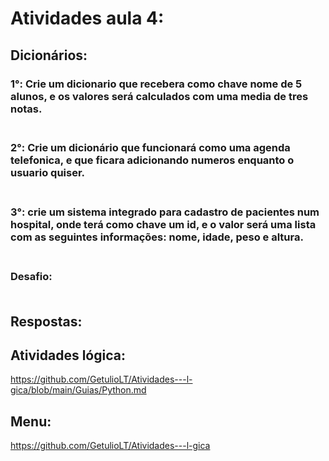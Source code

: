 # Atividades aula 4:

## Dicionários:
<h3>
1°: Crie um dicionario que recebera como chave nome de 5 alunos, e os valores será calculados com uma media de tres notas.<br><br>
<h3>
2°: Crie um dicionário que funcionará como uma agenda telefonica, e que ficara adicionando numeros enquanto o usuario quiser.<br><br>
<h3>
3°: crie um sistema integrado para cadastro de pacientes num hospital, onde terá como chave um id, e o valor será uma lista com as seguintes informações: nome, idade, peso e altura.<br><br>
<h3>
Desafio: <br><br>


## Respostas: <br>

## Atividades lógica: <br>
https://github.com/GetulioLT/Atividades---l-gica/blob/main/Guias/Python.md
## Menu:
https://github.com/GetulioLT/Atividades---l-gica